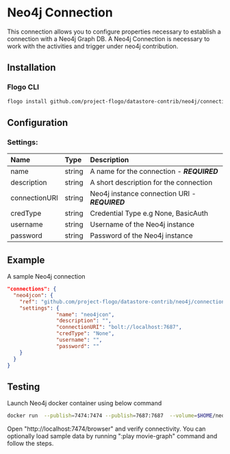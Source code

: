 <!--
title: Neo4j Connection
weight: 4622
-->
# Neo4j Connection
This connection allows you to configure properties necessary to establish a connection with a Neo4j Graph DB. A Neo4j Connection is necessary to work with the activities and trigger under neo4j contribution.

## Installation

### Flogo CLI
```bash
flogo install github.com/project-flogo/datastore-contrib/neo4j/connection
```

## Configuration

### Settings:
| Name             | Type       | Description
| :---             | :---       | :---    
| name             | string     | A name for the connection  - ***REQUIRED***
| description      | string     | A short description for the connection
| connectionURI    | string     | Neo4j instance connection URI - ***REQUIRED***
| credType         | string     | Credential Type e.g None, BasicAuth
| username         | string     | Username of the Neo4j instance
| password         | string     | Password of the Neo4j instance

## Example
A sample Neo4j connection

```json
"connections": {
  "neo4jcon": {
    "ref": "github.com/project-flogo/datastore-contrib/neo4j/connection",
    "settings": {
				"name": "neo4jcon",
				"description": "",
				"connectionURI": "bolt://localhost:7687",
				"credType": "None",
				"username": "",
				"password": ""
	}
  }
}
```

## Testing

Launch Neo4j docker container using below command
```bash
docker run  --publish=7474:7474 --publish=7687:7687  --volume=$HOME/neo4j/data:/data  neo4j
```
Open "http://localhost:7474/browser" and verify connectivity. You can optionally load sample data by running ":play movie-graph" command and follow the steps.

